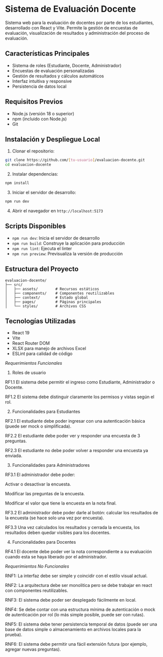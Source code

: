 # Sistema de Evaluación Docente

Sistema web para la evaluación de docentes por parte de los estudiantes, desarrollado con React y Vite. Permite la gestión de encuestas de evaluación, visualización de resultados y administración del proceso de evaluación.

## Características Principales

- Sistema de roles (Estudiante, Docente, Administrador)
- Encuestas de evaluación personalizadas
- Gestión de resultados y cálculos automáticos
- Interfaz intuitiva y responsive
- Persistencia de datos local

## Requisitos Previos

- Node.js (versión 18 o superior)
- npm (incluido con Node.js)
- Git

## Instalación y Despliegue Local

1. Clonar el repositorio:
```bash
git clone https://github.com/[tu-usuario]/evaluacion-docente.git
cd evaluacion-docente
```

2. Instalar dependencias:
```bash
npm install
```

3. Iniciar el servidor de desarrollo:
```bash
npm run dev
```

4. Abrir el navegador en `http://localhost:5173`

## Scripts Disponibles

- `npm run dev`: Inicia el servidor de desarrollo
- `npm run build`: Construye la aplicación para producción
- `npm run lint`: Ejecuta el linter
- `npm run preview`: Previsualiza la versión de producción

## Estructura del Proyecto

```
evaluacion-docente/
├── src/
│   ├── assets/        # Recursos estáticos
│   ├── components/    # Componentes reutilizables
│   ├── context/       # Estado global
│   ├── pages/         # Páginas principales
│   └── styles/        # Archivos CSS
```

## Tecnologías Utilizadas

- React 19
- Vite
- React Router DOM
- XLSX para manejo de archivos Excel
- ESLint para calidad de código

*Requerimientos Funcionales* 

1. Roles de usuario

RF1.1 El sistema debe permitir el ingreso como Estudiante, Administrador o Docente.

RF1.2 El sistema debe distinguir claramente los permisos y vistas según el rol.


2. Funcionalidades para Estudiantes

RF2.1 El estudiante debe poder ingresar con una autenticación básica (puede ser mock o simplificada).

RF2.2 El estudiante debe poder ver y responder una encuesta de 3 preguntas.

RF2.3 El estudiante no debe poder volver a responder una encuesta ya enviada.


3. Funcionalidades para Administradores

RF3.1 El administrador debe poder:

Activar o desactivar la encuesta.

Modificar las preguntas de la encuesta.

Modificar el valor que tiene la encuesta en la nota final.


RF3.2 El administrador debe poder darle al botón: calcular los resultados de la encuesta (se hace solo una vez por encuesta).

RF3.3 Una vez calculados los resultados y cerrada la encuesta, los resultados deben quedar visibles para los docentes.


4. Funcionalidades para Docentes

RF4.1 El docente debe poder ver la nota correspondiente a su evaluación cuando esta se haya liberado por el administrador.


 *Requerimientos No Funcionales* 

RNF1: La interfaz debe ser simple y coincidir con el estilo visual actual.

RNF2: La arquitectura debe ser monolitica pero se debe trabajar en react con componentes reutilizables.

RNF3: El sistema debe poder ser desplegado fácilmente en local.

RNF4: Se debe contar con una estructura mínima de autenticación o mock de autenticación por rol (lo más simple posible, puede ser con rutas).

RNF5: El sistema debe tener persistencia temporal de datos (puede ser una base de datos simple o almacenamiento en archivos locales para la prueba).

RNF6: El sistema debe permitir una fácil extensión futura (por ejemplo, agregar nuevas preguntas).